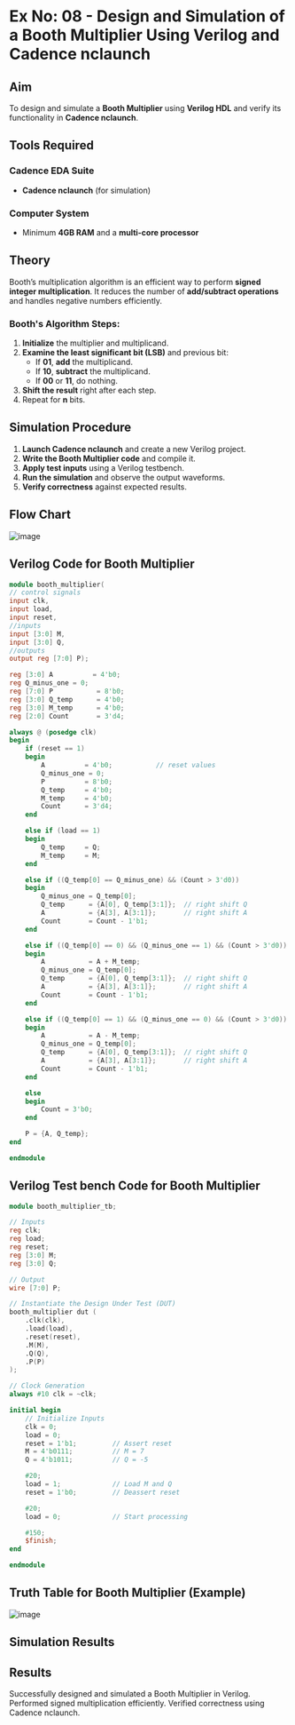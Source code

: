 # Ex No: 08 - Design and Simulation of a Booth Multiplier Using Verilog and Cadence nclaunch

## Aim
To design and simulate a **Booth Multiplier** using **Verilog HDL** and verify its functionality in **Cadence nclaunch**.

## Tools Required
### Cadence EDA Suite
- **Cadence nclaunch** (for simulation)

### Computer System
- Minimum **4GB RAM** and a **multi-core processor**

## Theory
Booth’s multiplication algorithm is an efficient way to perform **signed integer multiplication**. It reduces the number of **add/subtract operations** and handles negative numbers efficiently.

### Booth's Algorithm Steps:
1. **Initialize** the multiplier and multiplicand.
2. **Examine the least significant bit (LSB)** and previous bit:
   - If **01**, **add** the multiplicand.
   - If **10**, **subtract** the multiplicand.
   - If **00** or **11**, do nothing.
3. **Shift the result** right after each step.
4. Repeat for **n** bits.

## Simulation Procedure
1. **Launch Cadence nclaunch** and create a new Verilog project.
2. **Write the Booth Multiplier code** and compile it.
3. **Apply test inputs** using a Verilog testbench.
4. **Run the simulation** and observe the output waveforms.
5. **Verify correctness** against expected results.

## Flow Chart

![image](https://github.com/user-attachments/assets/a34dd25e-3043-4243-81a5-567165d3f4b2)


## Verilog Code for Booth Multiplier
```verilog
module booth_multiplier(
// control signals
input clk,
input load,
input reset,
//inputs
input [3:0] M,
input [3:0] Q,
//outputs
output reg [7:0] P);

reg [3:0] A          = 4'b0;
reg Q_minus_one = 0;
reg [7:0] P           = 8'b0;
reg [3:0] Q_temp      = 4'b0;
reg [3:0] M_temp      = 4'b0;
reg [2:0] Count       = 3'd4;

always @ (posedge clk)
begin
    if (reset == 1)
    begin
        A          = 4'b0;           // reset values
        Q_minus_one = 0;
        P          = 8'b0;
        Q_temp     = 4'b0;
        M_temp     = 4'b0;
        Count      = 3'd4;
    end

    else if (load == 1)
    begin
        Q_temp     = Q;
        M_temp     = M;
    end

    else if ((Q_temp[0] == Q_minus_one) && (Count > 3'd0))
    begin
        Q_minus_one = Q_temp[0];
        Q_temp      = {A[0], Q_temp[3:1]};  // right shift Q
        A           = {A[3], A[3:1]};       // right shift A
        Count       = Count - 1'b1;
    end

    else if ((Q_temp[0] == 0) && (Q_minus_one == 1) && (Count > 3'd0))
    begin
        A           = A + M_temp;
        Q_minus_one = Q_temp[0];
        Q_temp      = {A[0], Q_temp[3:1]};  // right shift Q
        A           = {A[3], A[3:1]};       // right shift A
        Count       = Count - 1'b1;
    end

    else if ((Q_temp[0] == 1) && (Q_minus_one == 0) && (Count > 3'd0))
    begin
        A           = A - M_temp;
        Q_minus_one = Q_temp[0];
        Q_temp      = {A[0], Q_temp[3:1]};  // right shift Q
        A           = {A[3], A[3:1]};       // right shift A
        Count       = Count - 1'b1;
    end

    else
    begin
        Count = 3'b0;
    end

    P = {A, Q_temp};
end

endmodule

```
## Verilog Test bench Code for Booth Multiplier
```verilog
module booth_multiplier_tb;

// Inputs
reg clk;
reg load;
reg reset;
reg [3:0] M;
reg [3:0] Q;

// Output
wire [7:0] P;

// Instantiate the Design Under Test (DUT)
booth_multiplier dut (
    .clk(clk),
    .load(load),
    .reset(reset),
    .M(M),
    .Q(Q),
    .P(P)
);

// Clock Generation
always #10 clk = ~clk;

initial begin
    // Initialize Inputs
    clk = 0;
    load = 0;
    reset = 1'b1;         // Assert reset
    M = 4'b0111;          // M = 7
    Q = 4'b1011;          // Q = -5

    #20;
    load = 1;             // Load M and Q
    reset = 1'b0;         // Deassert reset

    #20;
    load = 0;             // Start processing

    #150;
    $finish;
end

endmodule


```
## Truth Table for Booth Multiplier (Example)

![image](https://github.com/user-attachments/assets/742744b0-15e9-4c7c-8e0e-13a77f25673e)

## Simulation Results



## Results
Successfully designed and simulated a Booth Multiplier in Verilog.
Performed signed multiplication efficiently.
Verified correctness using Cadence nclaunch.

